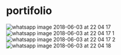 # portifolio


![whatsapp image 2018-06-03 at 22 04 17](https://user-images.githubusercontent.com/35611606/40893935-1ac3793a-677c-11e8-8b67-1cf24f6a109b.jpeg)
![whatsapp image 2018-06-03 at 22 04 17 1](https://user-images.githubusercontent.com/35611606/40893936-1ae4b5c8-677c-11e8-8317-123e1a0e57d5.jpeg)
![whatsapp image 2018-06-03 at 22 04 17 2](https://user-images.githubusercontent.com/35611606/40893937-1b034876-677c-11e8-93ce-e722c71222cb.jpeg)
![whatsapp image 2018-06-03 at 22 04 18](https://user-images.githubusercontent.com/35611606/40893938-1b230436-677c-11e8-90d2-7483f1f10964.jpeg)
